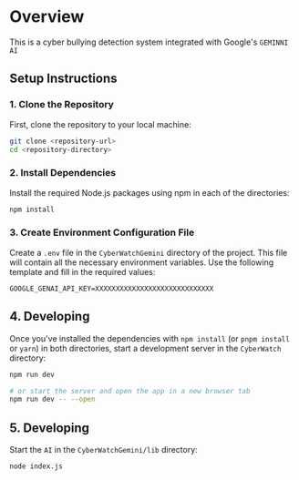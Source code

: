# Overview

This is a cyber bullying detection system integrated with Google's `GEMINNI AI`

## Setup Instructions

### 1. Clone the Repository

First, clone the repository to your local machine:

```bash
git clone <repository-url>
cd <repository-directory>
```

### 2. Install Dependencies

Install the required Node.js packages using npm in each of the directories:

```bash
npm install
```

### 3. Create Environment Configuration File

Create a `.env` file in the `CyberWatchGemini` directory of the project. This file will contain all the necessary environment variables. Use the following template and fill in the required values:

```dotenv
GOOGLE_GENAI_API_KEY=XXXXXXXXXXXXXXXXXXXXXXXXXXXXX
```

## 4. Developing

Once you've installed the dependencies with `npm install` (or `pnpm install` or `yarn`) in both directories, start a development server in the `CyberWatch` directory:

```bash
npm run dev

# or start the server and open the app in a new browser tab
npm run dev -- --open
```

## 5. Developing

Start the `AI` in the `CyberWatchGemini/lib` directory:

```bash
node index.js
```
